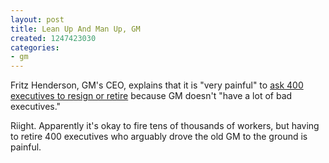 ```yaml
---
layout: post
title: Lean Up And Man Up, GM
created: 1247423030
categories:
- gm
---
```

Fritz Henderson, GM's CEO, explains that it is "very painful" to <a href="http://www.nytimes.com/2009/07/11/business/11auto.html">ask 400 executives to resign or retire</a> because GM doesn't "have a lot of bad executives."

Riight. Apparently it's okay to fire tens of thousands of workers, but having to retire 400 executives who arguably drove the old GM to the ground is painful.

